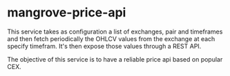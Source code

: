 # mangrove-price-api

This service takes as configuration a list of exchanges, pair and timeframes and then fetch periodically
the OHLCV values from the exchange at each specify timefram. It's then expose those values through
a REST API.

The objective of this service is to have a reliable price api based on popular CEX.
